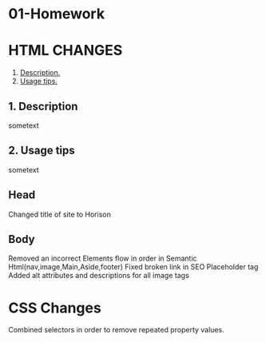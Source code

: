 # 01-Homework

# HTML CHANGES

1. [ Description. ](#desc)
2. [ Usage tips. ](#usage)

<a name="desc"></a>
## 1. Description

sometext

<a name="usage"></a>
## 2. Usage tips

sometext



## Head

Changed title of site to Horison

## Body

Removed an incorrect </img>
Elements flow in order in Semantic Html(nav,image,Main,Aside,footer)
Fixed broken link in SEO Placeholder tag
Added alt attributes and descriptions for all image tags

# CSS Changes

Combined selectors in order to remove repeated property values.
